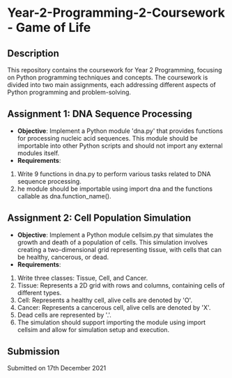 # Year-2-Programming-2-Coursework - Game of Life 

## **Description**

This repository contains the coursework for Year 2 Programming, focusing on Python programming techniques and concepts. The coursework is divided into two main assignments, each addressing different aspects of Python programming and problem-solving.

## **Assignment 1: DNA Sequence Processing**

- **Objective**: Implement a Python module 'dna.py' that provides functions for processing nucleic acid sequences. This module should be importable into other Python scripts and should not import any external modules itself.
- **Requirements**:
1) Write 9 functions in dna.py to perform various tasks related to DNA sequence processing.
2) he module should be importable using import dna and the functions callable as dna.function_name().
  
## **Assignment 2: Cell Population Simulation**

- **Objective**:  Implement a Python module cellsim.py that simulates the growth and death of a population of cells. This simulation involves creating a two-dimensional grid representing tissue, with cells that can be healthy, cancerous, or dead.
- **Requirements**:
1)  Write three classes: Tissue, Cell, and Cancer.
2) Tissue: Represents a 2D grid with rows and columns, containing cells of different types.
3) Cell: Represents a healthy cell, alive cells are denoted by 'O'.
4) Cancer: Represents a cancerous cell, alive cells are denoted by 'X'.
5) Dead cells are represented by '.'.
6) The simulation should support importing the module using import cellsim and allow for simulation setup and execution.

## **Submission**
Submitted on 17th December 2021 





